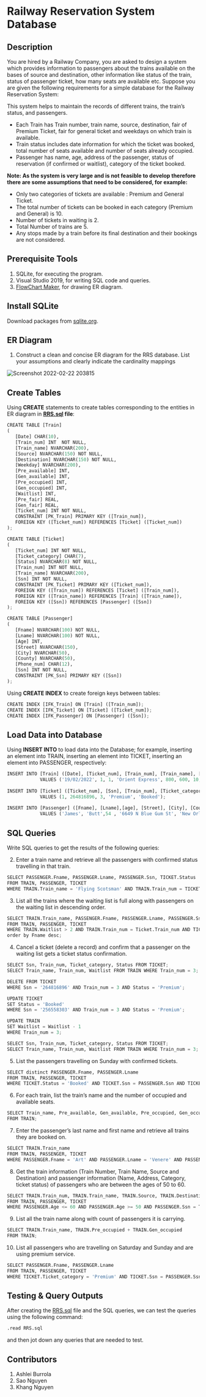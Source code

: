 # Railway Reservation System Database

## Description 

You are hired by a Railway Company, you are asked to design a system which provides
information to passengers about the trains available on the bases of source and destination, other
information like status of the train, status of passenger ticket, how many seats are available etc.
Suppose you are given the following requirements for a simple database for the Railway
Reservation System:

This system helps to maintain the records of different trains, the train’s status, and passengers.
* Each Train has Train number, train name, source, destination, fair of Premium Ticket,
fair for general ticket and weekdays on which train is available.
* Train status includes date information for which the ticket was booked, total number of
seats available and number of seats already occupied.
* Passenger has name, age, address of the passenger, status of reservation (if confirmed or
waitlist), category of the ticket booked.


**Note: As the system is very large and is not feasible to develop therefore there are some
assumptions that need to be considered, for example:**
* Only two categories of tickets are available : Premium and General Ticket.
* The total number of tickets can be booked in each category (Premium and General) is 10.
* Number of tickets in waiting is 2.
* Total Number of trains are 5.
* Any stops made by a train before its final destination and their bookings are not considered.

## Prerequisite Tools
  1. SQLite, for executing the program.
  2. Visual Studio 2019, for writing SQL code and queries.
  3. [FlowChart Maker](https://app.diagrams.net/), for drawing ER diagram.

## Install SQLite
Download packages from [sqlite.org](https://www.sqlite.org/download.html).

## ER Diagram
  1. Construct a clean and concise ER diagram for the RRS database. List your assumptions and clearly indicate the cardinality mappings

![Screenshot 2022-02-22 203815](https://user-images.githubusercontent.com/46115541/155575750-4dfa7e91-e53e-4d52-a4f7-7842ff99e859.png)

## Create Tables 
Using **CREATE** statements to create tables corresponding to the entities in ER diagram in **[RRS.sql](https://github.com/mkhangg/RRS_G10/blob/main/Source_code/RRS.sql) file**:
```python
CREATE TABLE [Train]
(
   [Date] CHAR(10),
   [Train_num] INT  NOT NULL,
   [Train_name] NVARCHAR(200),
   [Source] NVARCHAR(150) NOT NULL,
   [Destination] NVARCHAR(150) NOT NULL,
   [Weekday] NVARCHAR(200),
   [Pre_available] INT,
   [Gen_available] INT,
   [Pre_occupied] INT,
   [Gen_occupied] INT,
   [Waitlist] INT,
   [Pre_fair] REAL,
   [Gen_fair] REAL,
   [Ticket_num] INT NOT NULL,
   CONSTRAINT [PK_Train] PRIMARY KEY ([Train_num]),
   FOREIGN KEY ([Ticket_num]) REFERENCES [Ticket] ([Ticket_num])
);

CREATE TABLE [Ticket]
(
   [Ticket_num] INT NOT NULL,
   [Ticket_category] CHAR(7),
   [Status] NVARCHAR(8) NOT NULL,
   [Train_num] INT NOT NULL,
   [Train_name] NVARCHAR(200),
   [Ssn] INT NOT NULL,
   CONSTRAINT [PK_Ticket] PRIMARY KEY ([Ticket_num]),
   FOREIGN KEY ([Train_num]) REFERENCES [Ticket] ([Train_num]),
   FOREIGN KEY ([Train_name]) REFERENCES [Train] ([Train_name]),
   FOREIGN KEY ([Ssn]) REFERENCES [Passenger] ([Ssn])
);

CREATE TABLE [Passenger]
(
   [Fname] NVARCHAR(100) NOT NULL,
   [Lname] NVARCHAR(100) NOT NULL,
   [Age] INT,
   [Street] NVARCHAR(150),
   [City] NVARCHAR(50),
   [County] NVARCHAR(50),
   [Phone_num] CHAR(12),
   [Ssn] INT NOT NULL,
   CONSTRAINT [PK_Ssn] PRIMARY KEY ([Ssn])
);
```
Using **CREATE INDEX** to create foreign keys between tables:
```python
CREATE INDEX [IFK_Train] ON [Train] ([Train_num]);
CREATE INDEX [IFK_Ticket] ON [Ticket] ([Ticket_num]);
CREATE INDEX [IFK_Passenger] ON [Passenger] ([Ssn]);
```

## Load Data into Database
Using **INSERT INTO** to load data into the Database; for example, inserting an element into TRAIN, inserting an element into TICKET, inserting an element into PASSENGER, respectively: 
```python
INSERT INTO [Train] ([Date], [Ticket_num], [Train_num], [Train_name], [Pre_fair], [Gen_fair], [Pre_available], [Pre_occupied], [Gen_available], [Gen_occupied], [Waitlist], [Source], [Destination], [Weekday]) 
            VALUES ('19/02/2022', 1, 1, 'Orient Express', 800, 600, 10, 0, 10, 0, 0, 'Paris', 'Istanbul', 'Monday, Tuesday, Wednesday, Thursday, Friday');
            
INSERT INTO [Ticket] ([Ticket_num], [Ssn], [Train_num], [Ticket_category], [Status]) 
            VALUES (1, 264816896, 3, 'Premium', 'Booked');
           
INSERT INTO [Passenger] ([Fname], [Lname],[age], [Street], [City], [County], [Phone_num], [Ssn]) 
            VALUES ('James', 'Butt',54 , '6649 N Blue Gum St', 'New Orleans', 'Orleans', '504-845-1427', 264816896);
```

## SQL Queries
  Write SQL queries to get the results of the following queries: 

  2. Enter a train name and retrieve all the passengers with confirmed status travelling in that train.
  ```python
  SELECT PASSENGER.Fname, PASSENGER.Lname, PASSENGER.Ssn, TICKET.Status
  FROM TRAIN, PASSENGER, TICKET
  WHERE TRAIN.Train_name = 'Flying Scotsman' AND TRAIN.Train_num = TICKET.train_num AND TICKET.SSN = PASSENGER.SSN AND TICKET.Status = 'Booked';
  ```
  3. List all the trains where the waiting list is full along with passengers on the waiting list in descending order.
  ```python
  SELECT TRAIN.Train_name, PASSENGER.Fname, PASSENGER.Lname, PASSENGER.Ssn, TICKET.Status
  FROM TRAIN, PASSENGER, TICKET
  WHERE TRAIN.Waitlist > 2 AND TRAIN.Train_num = Ticket.Train_num AND TICKET.Status = 'WaitL' AND TICKET.Ssn = PASSENGER.Ssn
  order by Fname desc;
  ```
  4. Cancel a ticket (delete a record) and confirm that a passenger on the waiting list gets a ticket status confirmation.
   ```python
  SELECT Ssn, Train_num, Ticket_category, Status FROM TICKET;
  SELECT Train_name, Train_num, Waitlist FROM TRAIN WHERE Train_num = 3;

  DELETE FROM TICKET
  WHERE Ssn = '264816896' AND Train_num = 3 AND Status = 'Premium';

  UPDATE TICKET
  SET Status = 'Booked'
  WHERE Ssn = '256558303' AND Train_num = 3 AND Status = 'Premium';

  UPDATE TRAIN 
  SET Waitlist = Waitlist - 1
  WHERE Train_num = 3;

  SELECT Ssn, Train_num, Ticket_category, Status FROM TICKET;
  SELECT Train_name, Train_num, Waitlist FROM TRAIN WHERE Train_num = 3;
  ```
  5. List the passengers travelling on Sunday with confirmed tickets.
  ```python
  SELECT distinct PASSENGER.Fname, PASSENGER.Lname
  FROM TRAIN, PASSENGER, TICKET
  WHERE TICKET.Status = 'Booked' AND TICKET.Ssn = PASSENGER.Ssn AND TICKET.Train_num = TRAIN.Train_num AND TRAIN.Weekday LIKE '%Sunday%';
  ```
  6. For each train, list the train’s name and the number of occupied and available seats.
  ```python
  SELECT Train_name, Pre_available, Gen_available, Pre_occupied, Gen_occupied
  FROM TRAIN;
  ```
  7. Enter the passenger’s last name and first name and retrieve all trains they are booked on.
  ```python
  SELECT TRAIN.Train_name
  FROM TRAIN, PASSENGER, TICKET
  WHERE PASSENGER.Fname = 'Art' AND PASSENGER.Lname = 'Venere' AND PASSENGER.Ssn = TICKET.Ssn AND TICKET.Train_num = TRAIN.Train_num;
  ```
  8. Get the train information (Train Number, Train Name, Source and Destination) and passenger information (Name, Address, Category, ticket status) of passengers who are between the ages of 50 to 60.
  ```python
  SELECT TRAIN.Train_num, TRAIN.Train_name, TRAIN.Source, TRAIN.Destination, PASSENGER.Fname, PASSENGER.Lname, PASSENGER.Street, TICKET.Ticket_category, TICKET.Status
  FROM TRAIN, PASSENGER, TICKET
  WHERE PASSENGER.Age <= 60 AND PASSENGER.Age >= 50 AND PASSENGER.Ssn = TICKET.Ssn AND TICKET.Train_num = TRAIN.Train_num;
  ```
  9. List all the train name along with count of passengers it is carrying.
  ```python
  SELECT TRAIN.Train_name, TRAIN.Pre_occupied + TRAIN.Gen_occupied
  FROM TRAIN;
  ```
  10. List all passengers who are travelling on Saturday and Sunday and are using premium service.
  ```python
  SELECT PASSENGER.Fname, PASSENGER.Lname
  FROM TRAIN, PASSENGER, TICKET
  WHERE TICKET.Ticket_category = 'Premium' AND TICKET.Ssn = PASSENGER.Ssn AND TICKET.Train_num = TRAIN.Train_num AND TRAIN.Weekday LIKE '%Sunday%' AND TRAIN.Weekday LIKE     '%Saturday%';
  ```
  
 ## Testing & Query Outputs
 After creating the [RRS.sql](https://github.com/mkhangg/RRS_G10/blob/main/Source_code/RRS.sql) file and the SQL queries, we can test the queries using the following command:
 ```python
 .read RRS.sql
  ```
  and then jot down any queries that are needed to test.

## Contributors
  1. Ashlei Burrola
  2. Sao Nguyen
  3. Khang Nguyen

